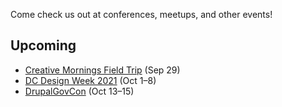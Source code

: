 Come check us out at conferences, meetups, and other events!

## Upcoming
- [Creative Mornings Field Trip](https://creativemornings.com/talks/upcoming?kind=fieldtrip) (Sep 29)
- [DC Design Week 2021](https://dcdesignweek.org/) (Oct 1–8)
- [DrupalGovCon](https://www.drupalgovcon.org/) (Oct 13–15)